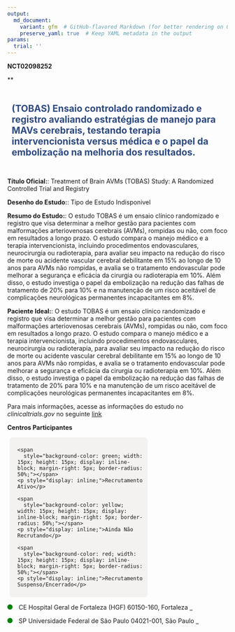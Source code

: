 ```yaml
---
output: 
  md_document:
    variant: gfm  # GitHub-flavored Markdown (for better rendering on GitHub)
    preserve_yaml: true  # Keep YAML metadata in the output
params:
  trial: ''
---
```


**NCT02098252**

\*\*

<div style="padding: 10px; font-size: 1.50em; font-weight: bold; color: #2E4A7F; text-align: left">

(TOBAS) Ensaio controlado randomizado e registro avaliando estratégias
de manejo para MAVs cerebrais, testando terapia intervencionista versus
médica e o papel da embolização na melhoria dos resultados.

</div>

**Título Oficial:**: Treatment of Brain AVMs (TOBAS) Study: A Randomized
Controlled Trial and Registry

**Desenho do Estudo:**: Tipo de Estudo Indisponivel

**Resumo do Estudo:**: O estudo TOBAS é um ensaio clínico randomizado e
registro que visa determinar a melhor gestão para pacientes com
malformações arteriovenosas cerebrais (AVMs), rompidas ou não, com foco
em resultados a longo prazo. O estudo compara o manejo médico e a
terapia intervencionista, incluindo procedimentos endovasculares,
neurocirurgia ou radioterapia, para avaliar seu impacto na redução do
risco de morte ou acidente vascular cerebral debilitante em 15% ao longo
de 10 anos para AVMs não rompidas, e avalia se o tratamento endovascular
pode melhorar a segurança e eficácia da cirurgia ou radioterapia em 10%.
Além disso, o estudo investiga o papel da embolização na redução das
falhas de tratamento de 20% para 10% e na manutenção de um risco
aceitável de complicações neurológicas permanentes incapacitantes em 8%.

**Paciente Ideal:**: O estudo TOBAS é um ensaio clínico randomizado e
registro que visa determinar a melhor gestão para pacientes com
malformações arteriovenosas cerebrais (AVMs), rompidas ou não, com foco
em resultados a longo prazo. O estudo compara o manejo médico e a
terapia intervencionista, incluindo procedimentos endovasculares,
neurocirurgia ou radioterapia, para avaliar seu impacto na redução do
risco de morte ou acidente vascular cerebral debilitante em 15% ao longo
de 10 anos para AVMs não rompidas, e avalia se o tratamento endovascular
pode melhorar a segurança e eficácia da cirurgia ou radioterapia em 10%.
Além disso, o estudo investiga o papel da embolização na redução das
falhas de tratamento de 20% para 10% e na manutenção de um risco
aceitável de complicações neurológicas permanentes incapacitantes em 8%.

Para mais informações, acesse as informações do estudo no
*clinicaltrials.gov* no seguinte
[link](https://clinicaltrials.gov/ct2/show/NCT02098252)

**Centros Participantes**

<div style="margin-bottom: 8px; margin-left: 5px; padding: 8px; max-width: 300px; background-color: #f3f2f1; border-radius: 8px;">

<div style="margin-left: 10px;">

    <span 
      style="background-color: green; width: 15px; height: 15px; display: inline-block; margin-right: 5px; border-radius: 50%;"></span>
    <p style="display: inline;">Recrutamento Ativo</p>

</div>

<div style="margin-left: 10px;">

    <span 
      style="background-color: yellow; width: 15px; height: 15px; display: inline-block; margin-right: 5px; border-radius: 50%;"></span>
    <p style="display: inline;">Ainda Não Recrutando</p>

</div>

<div style="margin-left: 10px;">

    <span 
      style="background-color: red; width: 15px; height: 15px; display: inline-block; margin-right: 5px; border-radius: 50%;"></span>
    <p style="display: inline;">Recrutamento Suspenso/Encerrado</p>

</div>

</div>

<span style="display: inline-block; width: 12px; height: 12px; border-radius: 50%; margin-right: 10px; padding-bottom: 0px; background-color: green;"></span>
CE Hospital Geral de Fortaleza (HGF) 60150-160, Fortaleza
<span style="color: #2E4A7F; text-decoration: none; font-weight: 500; font-size: 0.8">[REPORTAR
ERRO](https://flazar.shinyapps.io/formsapp?study_nct_id=NCT02098252&location_id=HOSPITALGERALDEFORTALEZAFORTALEZABRAZIL&location_full_name=Hospital%20Geral%20de%20Fortaleza%20%28HGF%29%2C%2060150-160%2C%20Fortaleza&form_type=Reportar%20Erro)</span>

<span style="display: inline-block; width: 12px; height: 12px; border-radius: 50%; margin-right: 10px; padding-bottom: 0px; background-color: green;"></span>
SP Universidade Federal de São Paulo 04021-001, São Paulo
<span style="color: #2E4A7F; text-decoration: none; font-weight: 500; font-size: 0.8">[REPORTAR
ERRO](https://flazar.shinyapps.io/formsapp?study_nct_id=NCT02098252&location_id=UNIVERSIDADEFEDERALDESAOPAULOSAOPAULOBRAZIL&location_full_name=Universidade%20Federal%20de%20S%C3%A3o%20Paulo%2C%2004021-001%2C%20S%C3%A3o%20Paulo&form_type=Reportar%20Erro)</span>
